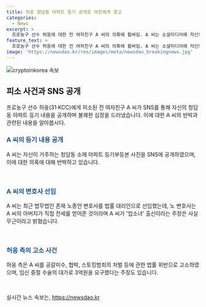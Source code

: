 ```yaml
---
title: 허웅 청담동 아파트 등기 공개로 여친에게 경고
categories:
  - News
excerpt: >
  프로농구 선수 허웅에 대한 전 여자친구 A 씨의 의혹에 휩싸임. A 씨는 소셜미디어에 자신의 청담동 아파트 등기 내용을 공개하며 불쾌한 심정을 드러냈고, 유투버의 업소 출신 주장을 반박했다. A 씨는 법률 대리인을 선임하여 가족 분쟁을 겪은 사건에 대처한 경험이 있는 변호사를 통해 사실무근 주장에 대응할 것이라고 밝힌 바 있다. 한편, 허웅 측은 A 씨를 고소하면서 임신중절 수술의 대가로 3억원을 요구했다는 주장이 나왔으나 A 씨 측은 이를 부인하고 있다.
feature_text: >
  프로농구 선수 허웅에 대한 전 여자친구 A 씨의 의혹에 휩싸임. A 씨는 소셜미디어에 자신의 청담동 아파트 등기 내용을 공개하며 불쾌한 심정을 드러냈고, 유투버의 업소 출신 주장을 반박했다. A 씨는 법률 대리인을 선임하여 가족 분쟁을 겪은 사건에 대처한 경험이 있는 변호사를 통해 사실무근 주장에 대응할 것이라고 밝힌 바 있다. 한편, 허웅 측은 A 씨를 고소하면서 임신중절 수술의 대가로 3억원을 요구했다는 주장이 나왔으나 A 씨 측은 이를 부인하고 있다.
image: 'https://newsdao.kr/res/images/meta/newsdao_breakingnews.jpg'
---
```


<p><img src="https://newsdao.kr/res/images/meta/newsdao_breakingnews.jpg" alt="cryptoinkorea 속보" /></p>

<h2 data-ke-size="size26">피소 사건과 SNS 공개</h2>

<p data-ke-size="size16">프로농구 선수 허웅(31·KCC)에게 피소된 전 여자친구 A 씨가 SNS를 통해 자신의 청담동 아파트 등기 내용을 공개하며 불쾌한 심정을 드러냈습니다. 이에 대한 A 씨의 반박과 관련된 내용을 알아봅시다.</p>

<h3><b><span style="color: #1a5490;">A 씨의 등기 내용 공개</span></b></h3>

<p data-ke-size="size16">A 씨는 자신이 거주하는 청담동 소재 아파트 등기부등본 사진을 SNS에 공개하였으며, 이에 대한 의혹에 대해 반박하고 있습니다.</p>

<p data-ke-size="size16">&nbsp;</p>

<h3><b><span style="color: #1a5490;">A 씨의 변호사 선임</span></b></h3>

<p data-ke-size="size16">A 씨는 최근 법무법인 존재 노종언 변호사를 법률 대리인으로 선임했는데, 노 변호사는 A 씨의 아버지가 직접 전세를 얻어준 것이라며 A 씨가 '업소녀' 출신이라는 주장은 사실 무근이라고 밝혔습니다.</p>

<p data-ke-size="size16">&nbsp;</p>

<h3><b><span style="color: #1a5490;">허웅 측의 고소 사건</span></b></h3>

<p data-ke-size="size16">허웅 측은 A 씨를 공갈미수, 협박, 스토킹범죄의 처벌 등에 관한 법률 위반으로 고소하였으며, 임신 중절 수술의 대가로 3억원을 요구했다는 주장도 있습니다.</p>

<p data-ke-size="size16">&nbsp;</p>
실시간 뉴스 속보는, <a href="https://newsdao.kr" rel="dofollow">https://newsdao.kr</a>



